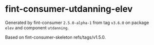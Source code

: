 # fint-consumer-utdanning-elev

Generated by fint-consumer `2.5.0-alpha-1` from tag `v3.6.0` on package `elev` and component `utdanning`.

Based on fint-consumer-skeleton refs/tags/v1.5.0.
